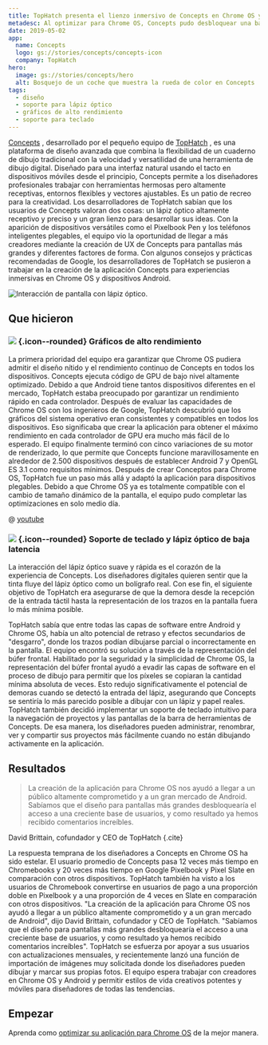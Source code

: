 ```yaml
---
title: TopHatch presenta el lienzo inmersivo de Concepts en Chrome OS y Android
metadesc: Al optimizar para Chrome OS, Concepts pudo desbloquear una base de usuarios grande y creciente al tiempo que aumentó el tiempo promedio que los usuarios pasan en su aplicación.
date: 2019-05-02
app:
  name: Concepts
  logo: gs://stories/concepts/concepts-icon
  company: TopHatch
hero:
  image: gs://stories/concepts/hero
  alt: Bosquejo de un coche que muestra la rueda de color en Concepts
tags:
  - diseño
  - soporte para lápiz óptico
  - gráficos de alto rendimiento
  - soporte para teclado
---
```


[Concepts](https://play.google.com/store/apps/details?id=com.tophatch.concepts) , desarrollado por el pequeño equipo de [TopHatch](https://concepts.app/en/) , es una plataforma de diseño avanzada que combina la flexibilidad de un cuaderno de dibujo tradicional con la velocidad y versatilidad de una herramienta de dibujo digital. Diseñado para una interfaz natural usando el tacto en dispositivos móviles desde el principio, Concepts permite a los diseñadores profesionales trabajar con herramientas hermosas pero altamente receptivas, entornos flexibles y vectores ajustables. Es un patio de recreo para la creatividad. Los desarrolladores de TopHatch sabían que los usuarios de Concepts valoran dos cosas: un lápiz óptico altamente receptivo y preciso y un gran lienzo para desarrollar sus ideas. Con la aparición de dispositivos versátiles como el Pixelbook Pen y los teléfonos inteligentes plegables, el equipo vio la oportunidad de llegar a más creadores mediante la creación de UX de Concepts para pantallas más grandes y diferentes factores de forma. Con algunos consejos y prácticas recomendadas de Google, los desarrolladores de TopHatch se pusieron a trabajar en la creación de la aplicación Concepts para experiencias inmersivas en Chrome OS y dispositivos Android.

![Interacción de pantalla con lápiz óptico.](gs://stories/concepts/concepts-1)

## Que hicieron

### ![](/images/icons/memory.png) {.icon--rounded} Gráficos de alto rendimiento

La primera prioridad del equipo era garantizar que Chrome OS pudiera admitir el diseño nítido y el rendimiento continuo de Concepts en todos los dispositivos. Concepts ejecuta código de GPU de bajo nivel altamente optimizado. Debido a que Android tiene tantos dispositivos diferentes en el mercado, TopHatch estaba preocupado por garantizar un rendimiento rápido en cada controlador. Después de evaluar las capacidades de Chrome OS con los ingenieros de Google, TopHatch descubrió que los gráficos del sistema operativo eran consistentes y compatibles en todos los dispositivos. Eso significaba que crear la aplicación para obtener el máximo rendimiento en cada controlador de GPU era mucho más fácil de lo esperado. El equipo finalmente terminó con cinco variaciones de su motor de renderizado, lo que permite que Concepts funcione maravillosamente en alrededor de 2.500 dispositivos después de establecer Android 7 y OpenGL ES 3.1 como requisitos mínimos. Después de crear Conceptos para Chrome OS, TopHatch fue un paso más allá y adaptó la aplicación para dispositivos plegables. Debido a que Chrome OS ya es totalmente compatible con el cambio de tamaño dinámico de la pantalla, el equipo pudo completar las optimizaciones en solo medio día.

@ [youtube](https://www.youtube.com/watch?v=QtckOSCYW5w)

### ![](/images/icons/keyboard.png) {.icon--rounded} Soporte de teclado y lápiz óptico de baja latencia

La interacción del lápiz óptico suave y rápida es el corazón de la experiencia de Concepts. Los diseñadores digitales quieren sentir que la tinta fluye del lápiz óptico como un bolígrafo real. Con ese fin, el siguiente objetivo de TopHatch era asegurarse de que la demora desde la recepción de la entrada táctil hasta la representación de los trazos en la pantalla fuera lo más mínima posible.

TopHatch sabía que entre todas las capas de software entre Android y Chrome OS, había un alto potencial de retraso y efectos secundarios de "desgarro", donde los trazos podían dibujarse parcial o incorrectamente en la pantalla. El equipo encontró su solución a través de la representación del búfer frontal. Habilitado por la seguridad y la simplicidad de Chrome OS, la representación del búfer frontal ayudó a evadir las capas de software en el proceso de dibujo para permitir que los píxeles se copiaran la cantidad mínima absoluta de veces. Esto redujo significativamente el potencial de demoras cuando se detectó la entrada del lápiz, asegurando que Concepts se sentiría lo más parecido posible a dibujar con un lápiz y papel reales. TopHatch también decidió implementar un soporte de teclado intuitivo para la navegación de proyectos y las pantallas de la barra de herramientas de Concepts. De esa manera, los diseñadores pueden administrar, renombrar, ver y compartir sus proyectos más fácilmente cuando no están dibujando activamente en la aplicación.

## Resultados

> La creación de la aplicación para Chrome OS nos ayudó a llegar a un público altamente comprometido y a un gran mercado de Android. Sabíamos que el diseño para pantallas más grandes desbloquearía el acceso a una creciente base de usuarios, y como resultado ya hemos recibido comentarios increíbles.

David Brittain, cofundador y CEO de TopHatch {.cite}

La respuesta temprana de los diseñadores a Concepts en Chrome OS ha sido estelar. El usuario promedio de Concepts pasa 12 veces más tiempo en Chromebooks y 20 veces más tiempo en Google Pixelbook y Pixel Slate en comparación con otros dispositivos. TopHatch también ha visto a los usuarios de Chromebook convertirse en usuarios de pago a una proporción doble en Pixelbook y a una proporción de 4 veces en Slate en comparación con otros dispositivos. "La creación de la aplicación para Chrome OS nos ayudó a llegar a un público altamente comprometido y a un gran mercado de Android", dijo David Brittain, cofundador y CEO de TopHatch. "Sabíamos que el diseño para pantallas más grandes desbloquearía el acceso a una creciente base de usuarios, y como resultado ya hemos recibido comentarios increíbles". TopHatch se esfuerza por apoyar a sus usuarios con actualizaciones mensuales, y recientemente lanzó una función de importación de imágenes muy solicitada donde los diseñadores pueden dibujar y marcar sus propias fotos. El equipo espera trabajar con creadores en Chrome OS y Android y permitir estilos de vida creativos potentes y móviles para diseñadores de todas las tendencias.

## Empezar

Aprenda como [optimizar su aplicación para Chrome OS](/%7B%7Blocale.code%7D%7D/android/optimizing) de la mejor manera.
